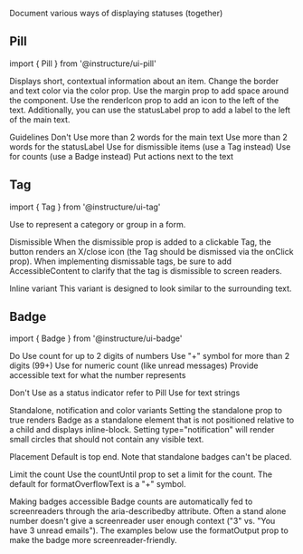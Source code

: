 Document various ways of displaying statuses (together)

## Pill
import { Pill } from '@instructure/ui-pill'

Displays short, contextual information about an item. Change the border and text color via the color prop. Use the margin prop to add space around the component. Use the renderIcon prop to add an icon to the left of the text. Additionally, you can use the statusLabel prop to add a label to the left of the main text.

Guidelines
Don't
Use more than 2 words for the main text
Use more than 2 words for the statusLabel
Use for dismissible items (use a Tag instead)
Use for counts (use a Badge instead)
Put actions next to the text


## Tag
import { Tag } from '@instructure/ui-tag'

Use <Tag /> to represent a category or group in a form.

Dismissible
When the dismissible prop is added to a clickable Tag, the button renders an X/close icon (the Tag should be dismissed via the onClick prop). When implementing dismissable tags, be sure to add AccessibleContent to clarify that the tag is dismissible to screen readers.

Inline variant
This variant is designed to look similar to the surrounding text.


## Badge
import { Badge } from '@instructure/ui-badge'

Do
Use count for up to 2 digits of numbers
Use "+" symbol for more than 2 digits (99+)
Use for numeric count (like unread messages)
Provide accessible text for what the number represents

Don't
Use as a status indicator refer to Pill
Use for text strings

Standalone, notification and color variants
Setting the standalone prop to true renders Badge as a standalone element that is not positioned relative to a child and displays inline-block. Setting type="notification" will render small circles that should not contain any visible text.

Placement
Default is top end. Note that standalone badges can't be placed.

Limit the count
Use the countUntil prop to set a limit for the count. The default for formatOverflowText is a "+" symbol.

Making badges accessible
Badge counts are automatically fed to screenreaders through the aria-describedby attribute. Often a stand alone number doesn't give a screenreader user enough context ("3" vs. "You have 3 unread emails"). The examples below use the formatOutput prop to make the badge more screenreader-friendly.

